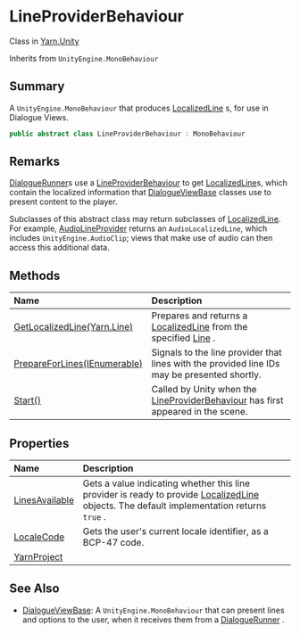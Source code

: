 # LineProviderBehaviour

Class in [Yarn.Unity](/docs/api/csharp/yarn.unity.md)

Inherits from `UnityEngine.MonoBehaviour`

## Summary


A  <code>UnityEngine.MonoBehaviour</code>  that produces  <a href="yarn.unity.localizedline.md">LocalizedLine</a> s, for use in Dialogue Views.


```csharp
public abstract class LineProviderBehaviour : MonoBehaviour
```

## Remarks

<p>
<a href="yarn.unity.dialoguerunner.md">DialogueRunner</a>s use a <a href="yarn.unity.lineproviderbehaviour.md">LineProviderBehaviour</a> to get <a href="yarn.unity.localizedline.md">LocalizedLine</a>s,
which contain the localized information that <a href="yarn.unity.dialogueviewbase.md">DialogueViewBase</a> classes use to present content to the
player. 
</p> <p>
Subclasses of this abstract class may return subclasses of <a href="yarn.unity.localizedline.md">LocalizedLine</a>. For example, <a href="yarn.unity.audiolineprovider.md">AudioLineProvider</a> returns an <code>AudioLocalizedLine</code>, which includes <code>UnityEngine.AudioClip</code>; views that make use of audio can then access
this additional data.
</p>

## Methods

|Name|Description|
|:---|:---|
|[GetLocalizedLine(Yarn.Line)](/docs/api/csharp/yarn.unity.lineproviderbehaviour.getlocalizedline.md)|Prepares and returns a  <a href="yarn.unity.localizedline.md">LocalizedLine</a>  from the specified  <a href="yarn.line.md">Line</a> .|
|[PrepareForLines(IEnumerable<string>)](/docs/api/csharp/yarn.unity.lineproviderbehaviour.prepareforlines.md)|Signals to the line provider that lines with the provided line IDs may be presented shortly.|
|[Start()](/docs/api/csharp/yarn.unity.lineproviderbehaviour.start.md)|Called by Unity when the  <a href="yarn.unity.lineproviderbehaviour.md">LineProviderBehaviour</a>  has first appeared in the scene.|

## Properties

|Name|Description|
|:---|:---|
|[LinesAvailable](/docs/api/csharp/yarn.unity.lineproviderbehaviour.linesavailable.md)|Gets a value indicating whether this line provider is ready to provide  <a href="yarn.unity.localizedline.md">LocalizedLine</a>  objects. The default implementation returns  <code>true</code> .|
|[LocaleCode](/docs/api/csharp/yarn.unity.lineproviderbehaviour.localecode.md)|Gets the user's current locale identifier, as a BCP-47 code.|
|[YarnProject](/docs/api/csharp/yarn.unity.lineproviderbehaviour.yarnproject.md)||

## See Also

* [DialogueViewBase](/docs/api/csharp/yarn.unity.dialogueviewbase.md): A  <code>UnityEngine.MonoBehaviour</code>  that can present lines and options to the user, when it receives them from a   <a href="yarn.unity.dialoguerunner.md">DialogueRunner</a> .

